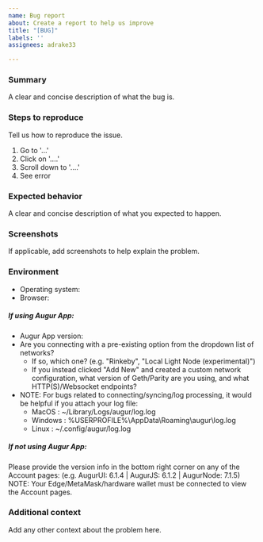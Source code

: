 ```yaml
---
name: Bug report
about: Create a report to help us improve
title: "[BUG]"
labels: ''
assignees: adrake33

---
```


### Summary
A clear and concise description of what the bug is.

 ### Steps to reproduce
Tell us how to reproduce the issue.
 1. Go to '...'
2. Click on '....'
3. Scroll down to '....'
4. See error

 ### Expected behavior
A clear and concise description of what you expected to happen.

 ### Screenshots
If applicable, add screenshots to help explain the problem.

 ### Environment
- Operating system:
- Browser:

 ##### If using Augur App:
 - Augur App version: 
- Are you connecting with a pre-existing option from the dropdown list of networks?
    - If so, which one? 
(e.g. "Rinkeby", "Local Light Node (experimental)")
    - If you instead clicked "Add New" and created a custom network configuration, what version of Geth/Parity are you using, and what HTTP(S)/Websocket endpoints?
- NOTE: For bugs related to connecting/syncing/log processing, it would be helpful if you attach your log file:
    - MacOS : ~/Library/Logs/augur/log.log
    - Windows : %USERPROFILE%\AppData\Roaming\augur\log.log
    - Linux : ~/.config/augur/log.log

 ##### If not using Augur App:
Please provide the version info in the bottom right corner on any of the Account pages:
 (e.g. AugurUI: 6.1.4 | AugurJS: 6.1.2 | AugurNode: 7.1.5)
 NOTE: Your Edge/MetaMask/hardware wallet must be connected to view the Account pages. 

 ### Additional context
Add any other context about the problem here.
